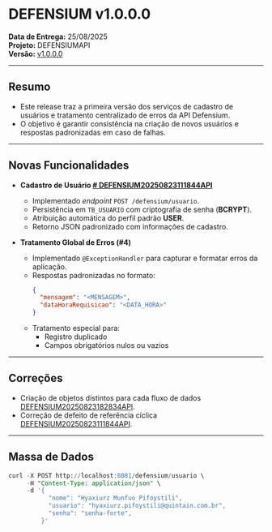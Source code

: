 # DEFENSIUM v1.0.0.0

**Data de Entrega:** 25/08/2025  
**Projeto:** DEFENSIUMAPI  
**Versão:** [v1.0.0.0](https://github.com/quintainn/defensiumapi/issues?q=state%3Aopen%20label%3A%22Version%20v1.0.0.0%22) 

---

## Resumo

- Este release traz a primeira versão dos serviços de cadastro de usuários e tratamento centralizado de erros da API Defensium.  
- O objetivo é garantir consistência na criação de novos usuários e respostas padronizadas em caso de falhas.

---

## Novas Funcionalidades

- **Cadastro de Usuário [# DEFENSIUM20250823111844API](https://github.com/quintainn/defensiumapi/issues/2)**  
  - Implementado *endpoint* `POST /defensium/usuario`.  
  - Persistência em `TB_USUARIO` com criptografia de senha (**BCRYPT**).  
  - Atribuição automática do perfil padrão **USER**.  
  - Retorno JSON padronizado com informações de cadastro.  

- **Tratamento Global de Erros (#4)**  
  - Implementado `@ExceptionHandler` para capturar e formatar erros da aplicação.  
  - Respostas padronizadas no formato:  
    ```json
    {
      "mensagem": "<MENSAGEM>",
      "dataHoraRequisicao": "<DATA_HORA>"
    }
    ```
  - Tratamento especial para:  
    - Registro duplicado  
    - Campos obrigatórios nulos ou vazios  

---

## Correções

- Criação de objetos distintos para cada fluxo de dados [DEFENSIUM20250823182834API](https://github.com/quintainn/defensiumapi/issues/4).  
- Correção de defeito de referência cíclica [DEFENSIUM20250823111844API](https://github.com/quintainn/defensiumapi/issues/2).  

---

## Massa de Dados

```sql
curl -X POST http://localhost:8081/defensium/usuario \
     -H "Content-Type: application/json" \
     -d '{
           "nome": "Hyaxiurz Munfuo Pifoystili",
           "usuario": "hyaxiurz.pifoystili@quintain.com.br",
           "senha": "senha-forte",
         }'
```
